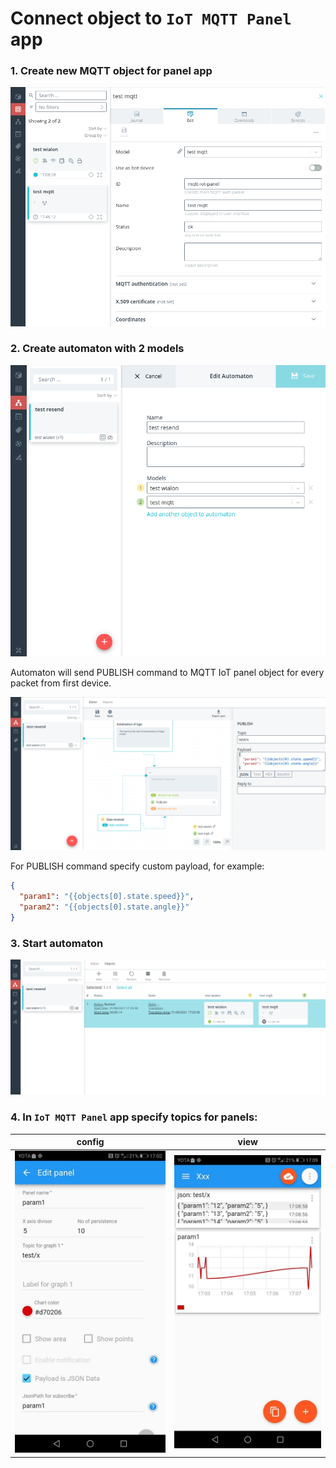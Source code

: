 # Connect object to `IoT MQTT Panel` app

### 1. Create new MQTT object for panel app

![Create MQTT Object](./assets/01_panel_object.png)

### 2. Create automaton with 2 models

![Create automaton](./assets/02_create_automaton.png)

Automaton will send PUBLISH command to MQTT IoT panel object for every packet from first device.  

![Send PUBLISH](./assets/03_automaton_publish.png)

For PUBLISH command specify custom payload, for example:

```json
{
  "param1": "{{objects[0].state.speed}}",
  "param2": "{{objects[0].state.angle}}"
}
```

### 3. Start automaton

![Start automaton](./assets/04_automaton_start.png)

### 4. In `IoT MQTT Panel` app specify topics for panels:

config | view
-------|-----
![Panel config](./assets/05_panel_config.jpg) | ![Panel view](./assets/06_panel_view.jpg)



